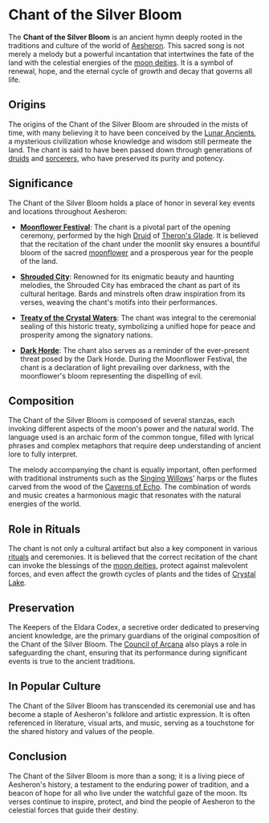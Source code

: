 # Chant of the Silver Bloom

The **Chant of the Silver Bloom** is an ancient hymn deeply rooted in the traditions and culture of the world of [Aesheron](Aesheron.md). This sacred song is not merely a melody but a powerful incantation that intertwines the fate of the land with the celestial energies of the [moon deities](moon%20deities.md). It is a symbol of renewal, hope, and the eternal cycle of growth and decay that governs all life.

## Origins

The origins of the Chant of the Silver Bloom are shrouded in the mists of time, with many believing it to have been conceived by the [Lunar Ancients](Lunar%20Ancients.md), a mysterious civilization whose knowledge and wisdom still permeate the land. The chant is said to have been passed down through generations of [druids](druids.md) and [sorcerers](sorcerers.md), who have preserved its purity and potency.

## Significance

The Chant of the Silver Bloom holds a place of honor in several key events and locations throughout Aesheron:

- **[Moonflower Festival](Moonflower%20Festival.md)**: The chant is a pivotal part of the opening ceremony, performed by the high [Druid](Druid.md) of [Theron's Glade](Theron's%20Glade.md). It is believed that the recitation of the chant under the moonlit sky ensures a bountiful bloom of the sacred [moonflower](moonflower.md) and a prosperous year for the people of the land.

- **[Shrouded City](Shrouded%20City.md)**: Renowned for its enigmatic beauty and haunting melodies, the Shrouded City has embraced the chant as part of its cultural heritage. Bards and minstrels often draw inspiration from its verses, weaving the chant's motifs into their performances.

- **[Treaty of the Crystal Waters](Treaty%20of%20the%20Crystal%20Waters.md)**: The chant was integral to the ceremonial sealing of this historic treaty, symbolizing a unified hope for peace and prosperity among the signatory nations.

- **[Dark Horde](Dark%20Horde.md)**: The chant also serves as a reminder of the ever-present threat posed by the Dark Horde. During the Moonflower Festival, the chant is a declaration of light prevailing over darkness, with the moonflower's bloom representing the dispelling of evil.

## Composition

The Chant of the Silver Bloom is composed of several stanzas, each invoking different aspects of the moon's power and the natural world. The language used is an archaic form of the common tongue, filled with lyrical phrases and complex metaphors that require deep understanding of ancient lore to fully interpret.

The melody accompanying the chant is equally important, often performed with traditional instruments such as the [Singing Willows](Singing%20Willows.md)' harps or the flutes carved from the wood of the [Caverns of Echo](Caverns%20of%20Echo.md). The combination of words and music creates a harmonious magic that resonates with the natural energies of the world.

## Role in Rituals

The chant is not only a cultural artifact but also a key component in various [rituals](rituals.md) and ceremonies. It is believed that the correct recitation of the chant can invoke the blessings of the [moon deities](moon%20deities.md), protect against malevolent forces, and even affect the growth cycles of plants and the tides of [Crystal Lake](Crystal%20Lake.md).

## Preservation

The Keepers of the Eldara Codex, a secretive order dedicated to preserving ancient knowledge, are the primary guardians of the original composition of the Chant of the Silver Bloom. The [Council of Arcana](Council%20of%20Arcana.md) also plays a role in safeguarding the chant, ensuring that its performance during significant events is true to the ancient traditions.

## In Popular Culture

The Chant of the Silver Bloom has transcended its ceremonial use and has become a staple of Aesheron's folklore and artistic expression. It is often referenced in literature, visual arts, and music, serving as a touchstone for the shared history and values of the people.

## Conclusion

The Chant of the Silver Bloom is more than a song; it is a living piece of Aesheron's history, a testament to the enduring power of tradition, and a beacon of hope for all who live under the watchful gaze of the moon. Its verses continue to inspire, protect, and bind the people of Aesheron to the celestial forces that guide their destiny.